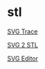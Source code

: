 # stl

[SVG Trace](https://svgtrace.com/png-to-svg)

[SVG 2 STL](https://svg2stl.com/)

[SVG Editor](https://boxy-svg.com/app)
